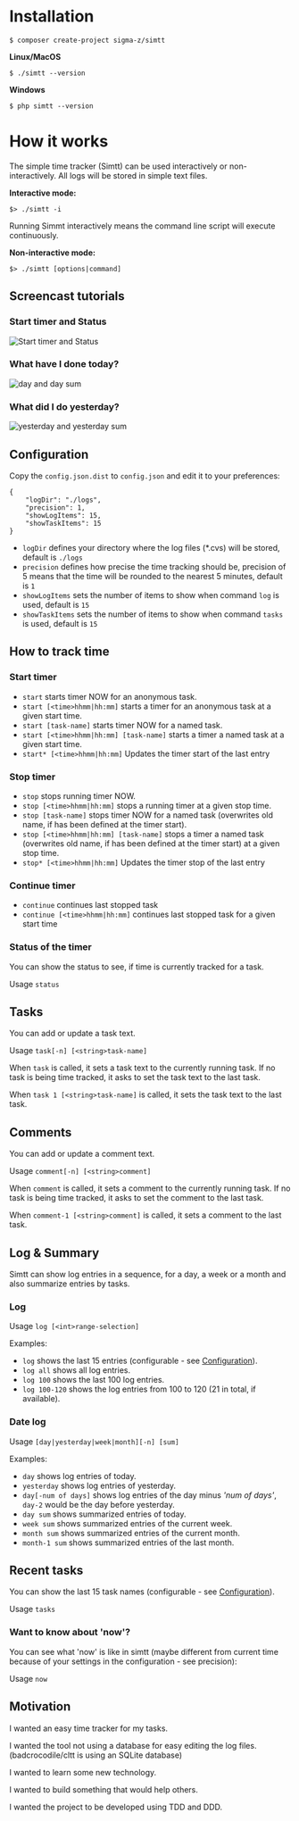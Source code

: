 # Installation

`$ composer create-project sigma-z/simtt`

**Linux/MacOS**

`$ ./simtt --version`

**Windows**

`$ php simtt --version`


# How it works

The simple time tracker (Simtt) can be used interactively
 or non-interactively. All logs will be stored in simple text files.

**Interactive mode:**
```
$> ./simtt -i
```

Running Simmt interactively means the command line script will execute
 continuously.

**Non-interactive mode:**
```
$> ./simtt [options|command]
```


## Screencast tutorials

### Start timer and Status

![Start timer and Status](https://github.com/sigma-z/simtt/raw/master/docs/assets/start_timer_and_status.gif)


### What have I done today?

![day and day sum](https://github.com/sigma-z/simtt/raw/master/docs/assets/day_and_day_sum.gif)


### What did I do yesterday?

![yesterday and yesterday sum](https://github.com/sigma-z/simtt/raw/master/docs/assets/yesterday_and_yesterday_sum.gif)


## Configuration

Copy the `config.json.dist` to `config.json` and edit it to your preferences:

```
{
    "logDir": "./logs",
    "precision": 1,
    "showLogItems": 15,
    "showTaskItems": 15
}
```

* `logDir` defines your directory where the log files (*.cvs) will be stored, default is `./logs`
* `precision` defines how precise the time tracking should be, precision of 5 means that the time will be rounded to the nearest 5 minutes,
 default is `1`
* `showLogItems` sets the number of items to show when command `log` is used, default is `15`
* `showTaskItems` sets the number of items to show when command `tasks` is used, default is `15`


## How to track time

### Start timer

* `start` starts timer NOW for an anonymous task.
* `start [<time>hhmm|hh:mm]` starts a timer for an anonymous task at a given start time.
* `start [task-name]` starts timer NOW for a named task.
* `start [<time>hhmm|hh:mm] [task-name]` starts a timer a named task at a given start time.
* `start* [<time>hhmm|hh:mm]` Updates the timer start of the last entry


### Stop timer

* `stop` stops running timer NOW.
* `stop [<time>hhmm|hh:mm]` stops a running timer at a given stop time.
* `stop [task-name]` stops timer NOW for a named task (overwrites old name, if has been defined at the timer start).
* `stop [<time>hhmm|hh:mm] [task-name]` stops a timer a named task (overwrites old name, if has been defined at the timer start) at a given stop time.
* `stop* [<time>hhmm|hh:mm]` Updates the timer stop of the last entry


### Continue timer

* `continue` continues last stopped task
* `continue [<time>hhmm|hh:mm]` continues last stopped task for a given start time


### Status of the timer

You can show the status to see, if time is currently tracked for a task.

Usage `status`


## Tasks

You can add or update a task text.

Usage `task[-n] [<string>task-name]`

When `task` is called, it sets a task text to the currently running task.
If no task is being time tracked, it asks to set the task text to the last task.

When `task 1 [<string>task-name]` is called, it sets the task text to the last task.


## Comments

You can add or update a comment text.

Usage `comment[-n] [<string>comment]`

When `comment` is called, it sets a comment to the currently running task.
If no task is being time tracked, it asks to set the comment to the last task.

When `comment-1 [<string>comment]` is called, it sets a comment to the last task.


## Log & Summary

Simtt can show log entries in a sequence, for a day, a week or a month
 and also summarize entries by tasks.


### Log

Usage `log [<int>range-selection]`

Examples:
* `log` shows the last 15 entries (configurable - see [Configuration](#Configuration)).
* `log all` shows all log entries.
* `log 100` shows the last 100 log entries.
* `log 100-120` shows the log entries from 100 to 120 (21 in total, if available).


### Date log

Usage `[day|yesterday|week|month][-n] [sum]`

Examples:
* `day` shows log entries of today.
* `yesterday` shows log entries of yesterday.
* `day[-num of days]` shows log entries of the day minus *'num of days'*, `day-2` would be the day before yesterday.
* `day sum` shows summarized entries of today.
* `week sum` shows summarized entries of the current week.
* `month sum` shows summarized entries of the current month.
* `month-1 sum` shows summarized entries of the last month.


## Recent tasks

You can show the last 15 task names (configurable - see [Configuration](#Configuration)).

Usage `tasks`


### Want to know about 'now'?

You can see what 'now' is like in simtt (maybe different from current time because of your settings in the configuration - see precision):

Usage `now`


## Motivation

I wanted an easy time tracker for my tasks.

I wanted the tool not using a database for easy editing the log files. (badcrocodile/cltt is using an SQLite database)

I wanted to learn some new technology.

I wanted to build something that would help others.

I wanted the project to be developed using TDD and DDD.
